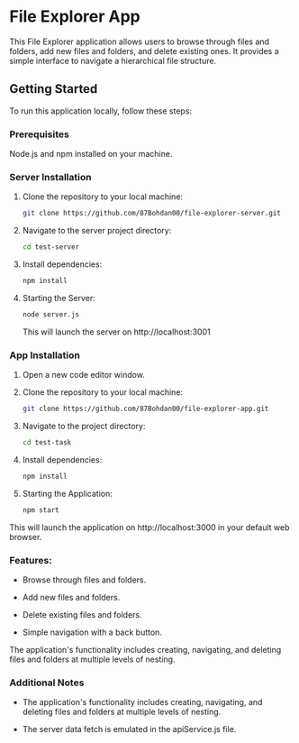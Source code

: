 # File Explorer App

This File Explorer application allows users to browse through files and folders, add new files and folders, and delete existing ones. It provides a simple interface to navigate a hierarchical file structure.

## Getting Started

To run this application locally, follow these steps:

### Prerequisites

Node.js and npm installed on your machine.

### Server Installation

1. Clone the repository to your local machine:

      ```bash
      git clone https://github.com/87Bohdan00/file-explorer-server.git
      ```

2. Navigate to the server project directory:

      ```bash
      cd test-server
      ```

3. Install dependencies:

      ```bash
      npm install
      ```

4. Starting the Server:

      ```bash
      node server.js
      ```

      This will launch the server on http://localhost:3001

### App Installation

1. Open a new code editor window.

2. Clone the repository to your local machine:

      ```bash
      git clone https://github.com/87Bohdan00/file-explorer-app.git
      ```

3. Navigate to the project directory:

      ```bash
      cd test-task
      ```

4. Install dependencies:

      ```bash
      npm install
      ```

5. Starting the Application:

      ```bash
      npm start
      ```

This will launch the application on http://localhost:3000 in your default web browser.

### Features:

- Browse through files and folders.

- Add new files and folders.

- Delete existing files and folders.

- Simple navigation with a back button.

The application's functionality includes creating, navigating, and deleting files and folders at multiple levels of nesting.

### Additional Notes

- The application's functionality includes creating, navigating, and deleting files and folders at multiple levels of nesting.

- The server data fetch is emulated in the apiService.js file.
